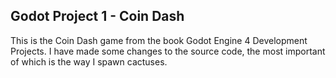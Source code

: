 ## Godot Project 1 - Coin Dash
This is the Coin Dash game from the book Godot Engine 4 Development Projects.
I have made some changes to the source code, the most important of which is the way I spawn cactuses.
